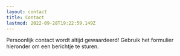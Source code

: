 ```yaml
---
layout: contact
title: Contact
lastmod: 2022-09-28T19:22:59.149Z
---
```

Persoonlijk contact wordt altijd gewaardeerd! Gebruik het formulier hieronder om een berichtje te sturen.

